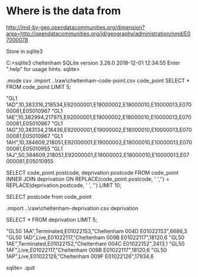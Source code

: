 # Where is the data from

<http://imd-by-geo.opendatacommunities.org/dimension?area=http://opendatacommunities.org/id/geography/administration/nmd/E07000078>

Store in sqlite3

C:\>sqlite3 cheltenham
SQLite version 3.26.0 2018-12-01 12:34:55
Enter ".help" for usage hints.
sqlite>

.mode csv
.import ..\\raw\\cheltenham-code-point.csv code_point
SELECT * FROM code_point LIMIT 5;

"GL1 1AD",10,383316,218534,E92000001,E19000002,E18000010,E10000013,E07000081,E05010967
"GL1 1AE",10,382994,217975,E92000001,E19000002,E18000010,E10000013,E07000081,E05010967
"GL1 1AG",10,383134,218436,E92000001,E19000002,E18000010,E10000013,E07000081,E05010967
"GL1 1AH",10,384609,218051,E92000001,E19000002,E18000010,E10000013,E07000081,E05010955
"GL1 1AJ",50,384609,218051,E92000001,E19000002,E18000010,E10000013,E07000081,E05010955

SELECT code_point.postcode, deprivation.postcode 
FROM code_point INNER JOIN deprivation 
ON REPLACE(code_point.postcode, ' ','') = REPLACE(deprivation.postcode, ' ', '')
LIMIT 10;

SELECT postcode from code_point

.import ..\\raw\\cheltenham-deprivation.csv deprivation

SELECT * FROM deprivation LIMIT 5;

"GL50 1AA",Terminated,E01022153,"Cheltenham 004D E01022153",6686,3
"GL50 1AD",Live,E01022117,"Cheltenham 009B E01022117",18120,6
"GL50 1AE",Terminated,E01022152,"Cheltenham 004C E01022152",2413,1
"GL50 1AF",Live,E01022117,"Cheltenham 009B E01022117",18120,6
"GL50 1AP",Live,E01022126,"Cheltenham 009F E01022126",17934,6


 


sqlite> .quit

    